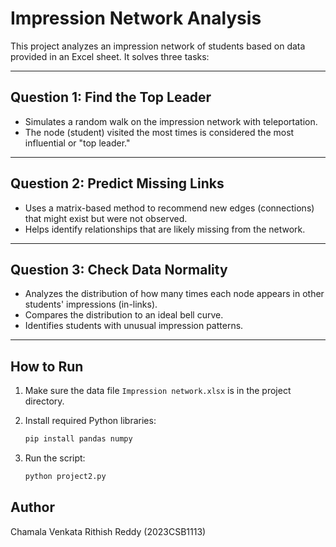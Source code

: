 # Impression Network Analysis

This project analyzes an impression network of students based on data provided in an Excel sheet. It solves three tasks:

---

## Question 1: Find the Top Leader

- Simulates a random walk on the impression network with teleportation.
- The node (student) visited the most times is considered the most influential or "top leader."

---

## Question 2: Predict Missing Links

- Uses a matrix-based method to recommend new edges (connections) that might exist but were not observed.
- Helps identify relationships that are likely missing from the network.

---

## Question 3: Check Data Normality

- Analyzes the distribution of how many times each node appears in other students' impressions (in-links).
- Compares the distribution to an ideal bell curve.
- Identifies students with unusual impression patterns.

---

## How to Run

1. Make sure the data file `Impression network.xlsx` is in the project directory.

2. Install required Python libraries:
   ```bash
   pip install pandas numpy
3. Run the script:
   ```bash
   python project2.py
## Author

Chamala Venkata Rithish Reddy (2023CSB1113)
